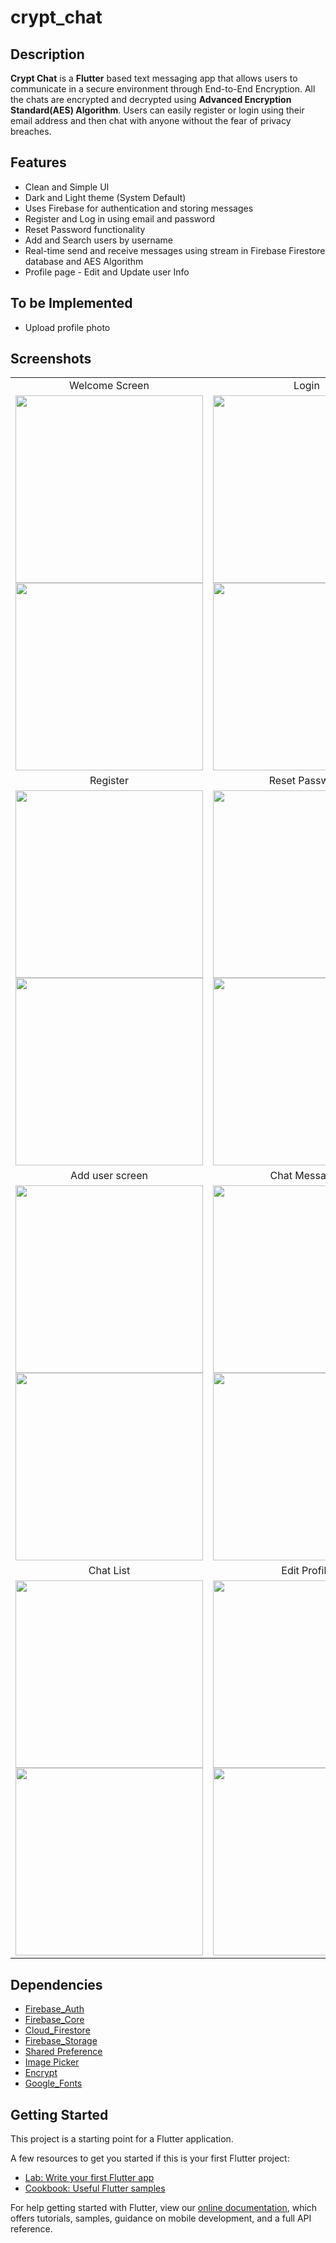 # crypt_chat

## Description
 **Crypt Chat** is a **Flutter** based text messaging app that allows users to communicate in a secure environment through End-to-End Encryption.
 All the chats are encrypted and decrypted using **Advanced Encryption Standard(AES) Algorithm**.
 Users can easily register or login using their email address and then chat with anyone without the fear of privacy breaches.
 
## Features
- Clean and Simple UI
- Dark and Light theme (System Default)
- Uses Firebase for authentication and storing messages
- Register and Log in using email and password
- Reset Password functionality
- Add and Search users by username 
- Real-time send and receive messages using stream in Firebase Firestore database and AES Algorithm
- Profile page - Edit and Update user Info

## To be Implemented
- Upload profile photo 

## Screenshots

|     |     |
| :-: | :-: |
| Welcome Screen | Login |
| <img src='https://user-images.githubusercontent.com/58628586/126029049-5605f048-94de-4245-8cf0-5b687b518dc4.jpeg' height='300'> <img src='https://user-images.githubusercontent.com/58628586/126029035-7f15a9f8-a51d-4c9b-9072-49e893aa27f9.jpeg' height='300'> | <img src='https://user-images.githubusercontent.com/58628586/126029048-22a38da8-2cc0-4ec4-b327-fb03c0f42c6f.jpeg' height='300'> <img src='https://user-images.githubusercontent.com/58628586/126029038-23db19b3-3b78-49b3-b1f7-c356e2d252c9.jpeg' height='300'>
| Register  | Reset Password |
| <img src='https://user-images.githubusercontent.com/58628586/126029736-a87f6ab4-082a-4dd9-8f09-2474f3dd2d69.jpeg' height='300'> <img src='https://user-images.githubusercontent.com/58628586/126029037-ceaf4f78-3aaf-447a-ac8e-c0bf9f89e257.jpeg' height='300'> | <img src='https://user-images.githubusercontent.com/58628586/126029045-55d05324-e644-4f06-b820-2ffd5a6c5f91.jpeg' height='300'> <img src='https://user-images.githubusercontent.com/58628586/126029036-3f1476e7-7fa8-4b09-a085-c6795ea1fcb6.jpeg' height='300'> |
| Add user screen | Chat Messages |
| <img src='https://user-images.githubusercontent.com/58628586/126029039-8861aebf-03a5-4959-8e05-ebd33542846a.jpeg' height='300'> <img src='https://user-images.githubusercontent.com/58628586/126029040-934220cf-17b7-412c-8e99-c4f77273cea6.jpeg' height='300'> | <img src='https://user-images.githubusercontent.com/58628586/126029087-6897cdb0-8244-447a-97ab-ed7f3ca19f01.jpeg' height='300'> <img src='https://user-images.githubusercontent.com/58628586/126029033-7ca520ce-5341-47b0-b222-6a715d8b27bf.jpeg' height='300'>|
| Chat List | Edit Profile |
<img src='https://user-images.githubusercontent.com/58628586/126029044-5b548308-9575-4ba1-a9e2-464909834b11.jpeg' height='300'> <img src='https://user-images.githubusercontent.com/58628586/126029093-20908fd8-4a9a-489d-8a3f-f32c74c09e32.jpeg' height='300'> | <img src='https://user-images.githubusercontent.com/58628586/126029043-08f4e229-4407-4e12-bce4-50e72980ecd8.jpeg' height='300'> <img src='https://user-images.githubusercontent.com/58628586/126029041-e8421703-1c44-4026-98de-753391457828.jpeg' height='300'> 

## Dependencies
- [Firebase_Auth](https://pub.dev/packages/firebase_auth)
- [Firebase_Core](https://pub.dev/packages/firebase_core)
- [Cloud_Firestore](https://pub.dev/packages/cloud_firestore)
- [Firebase_Storage](https://pub.dev/packages/firebase_storage)
- [Shared Preference](https://pub.dev/packages/shared_preferences)
- [Image Picker](https://pub.dev/packages/image_picker)
- [Encrypt](https://pub.dev/packages/encrypt)
- [Google_Fonts](https://pub.dev/packages/google_fonts)

## Getting Started

This project is a starting point for a Flutter application.

A few resources to get you started if this is your first Flutter project:

- [Lab: Write your first Flutter app](https://flutter.dev/docs/get-started/codelab)
- [Cookbook: Useful Flutter samples](https://flutter.dev/docs/cookbook)

For help getting started with Flutter, view our
[online documentation](https://flutter.dev/docs), which offers tutorials,
samples, guidance on mobile development, and a full API reference.
